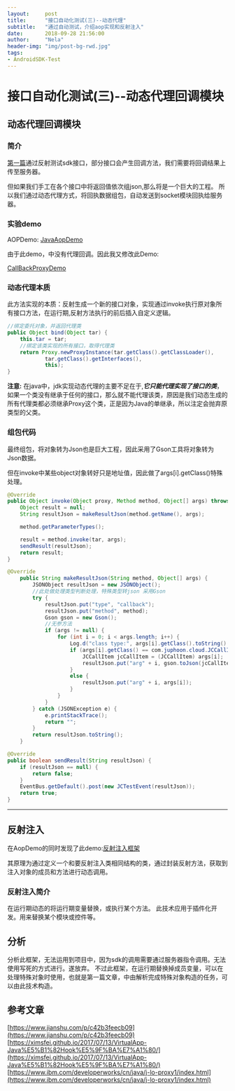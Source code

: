 ```yaml
---
layout:     post
title:      "接口自动化测试(三)--动态代理"
subtitle:   "通过自动测试，介绍aop实现和反射注入"
date:       2018-09-28 21:56:00
author:     "Nela"
header-img: "img/post-bg-rwd.jpg"
tags:
- AndroidSDK-Test
---
```


# 接口自动化测试(三)--动态代理回调模块

## 动态代理回调模块

### 简介

[第一篇](https://cuizehui.github.io/2018/09/25/responsive-android/)通过反射测试sdk接口，部分接口会产生回调方法，我们需要将回调结果上传至服务器。

但如果我们手工在各个接口中将返回值依次组json,那么将是一个巨大的工程。
所以我们通过动态代理方式，将回执数据组包，自动发送到socket模块回执给服务器。

### 实验demo

AOPDemo:
[JavaAopDemo](https://github.com/MatrixSeven/JavaAOP)

由于此demo，中没有代理回调。因此我又修改此Demo:

[CallBackProxyDemo](https://github.com/cuizehui/CallBackProxyDemo/tree/master/app/src/main/java/CallBackProxyDemo)

### 动态代理本质 

此方法实现的本质：反射生成一个新的接口对象，实现通过invoke执行原对象所有接口方法，在运行期,反射方法执行的前后插入自定义逻辑。


```java
//绑定委托对象，并返回代理类
public Object bind(Object tar) {
    this.tar = tar;
    //绑定该类实现的所有接口，取得代理类
    return Proxy.newProxyInstance(tar.getClass().getClassLoader(),
            tar.getClass().getInterfaces(),
            this);
}

```

**注意:**
在java中，jdk实现动态代理的主要不足在于,***它只能代理实现了接口的类***，如果一个类没有继承于任何的接口，那么就不能代理该类，原因是我们动态生成的所有代理类都必须继承Proxy这个类，正是因为Java的单继承，所以注定会抛弃原类型的父类。

### 组包代码

最终组包，将对象转为Json也是巨大工程，因此采用了Gson工具将对象转为Json数据。

但在invoke中某些object对象转好只是地址值，因此做了args[i].getClass()特殊处理。

```java
@Override
public Object invoke(Object proxy, Method method, Object[] args) throws Throwable {
    Object result = null;
    String resultJson = makeResultJson(method.getName(), args);

    method.getParameterTypes();

    result = method.invoke(tar, args);
    sendResult(resultJson);
    return result;
}

@Override
    public String makeResultJson(String method, Object[] args) {
        JSONObject resultJson = new JSONObject();
        //此处做处理类型判断处理，特殊类型转json 采用Gson
        try {
            resultJson.put("type", "callback");
            resultJson.put("method", method);
            Gson gson = new Gson();
            //无参方法
            if (args != null) {
                for (int i = 0; i < args.length; i++) {
                    Log.d("class type:", args[i].getClass().toString() + ".");
                    if (args[i].getClass() == com.juphoon.cloud.JCCallItem.class) {
                        JCCallItem jcCallItem = (JCCallItem) args[i];
                        resultJson.put("arg" + i, gson.toJson(jcCallItem));
                    }
                    else {
                        resultJson.put("arg" + i, args[i]);
                    }
                }
            }
        } catch (JSONException e) {
            e.printStackTrace();
            return "";
        }
        return resultJson.toString();
    }

@Override
public boolean sendResult(String resultJson) {
    if (resultJson == null) {
        return false;
    }
    EventBus.getDefault().post(new JCTestEvent(resultJson));
    return true;
}
```
---

## 反射注入

在AopDemo的同时发现了此demo:[反射注入框架](https://github.com/ximsfei/RefInject)

其原理为通过定义一个和要反射注入类相同结构的类，通过封装反射方法，获取到注入对象的成员和方法进行动态调用。

### 反射注入简介

在运行期动态的将运行期变量替换，或执行某个方法。
此技术应用于插件化开发。用来替换某个模块或控件等。

## 分析

分析此框架，无法运用到项目中，因为sdk的调用需要通过服务器指令调用。无法使用写死的方式进行。遂放弃。
不过此框架，在运行期替换掉成员变量，可以在处理特殊对象时使用，也就是第一篇文章，中由解析完成特殊对象构造的任务，可以由此技术构造。


## 参考文章

[https://www.jianshu.com/p/c42b3feecb09](https://www.jianshu.com/p/c42b3feecb09)
[https://ximsfei.github.io/2017/07/13/VirtualApp-Java%E5%B1%82Hook%E5%9F%BA%E7%A1%80/](https://ximsfei.github.io/2017/07/13/VirtualApp-Java%E5%B1%82Hook%E5%9F%BA%E7%A1%80/)
[https://www.ibm.com/developerworks/cn/java/j-lo-proxy1/index.html](https://www.ibm.com/developerworks/cn/java/j-lo-proxy1/index.html)